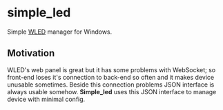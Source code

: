 # simple_led

Simple [WLED](https://github.com/Aircoookie/WLED) manager for Windows.

## Motivation

WLED's web panel is great but it has some problems with WebSocket; so front-end loses it's connection to back-end so often and it makes device unusable sometimes. Beside this connection problems JSON interface is always usable somehow. **Simple_led** uses this JSON interface to manage device with minimal config.
